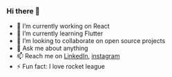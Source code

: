 ### Hi there 👋


- 🔭 I’m currently working on React
- 🌱 I’m currently learning Flutter
- 👯 I’m looking to collaborate on open source projects
- 💬 Ask me about anything
- 📫 Reach me on [LinkedIn](https://www.linkedin.com/in/nirmit-jatana/), [instagram](https://www.instagram.com/nirmit.j12/)
- ⚡ Fun fact: I love rocket league

